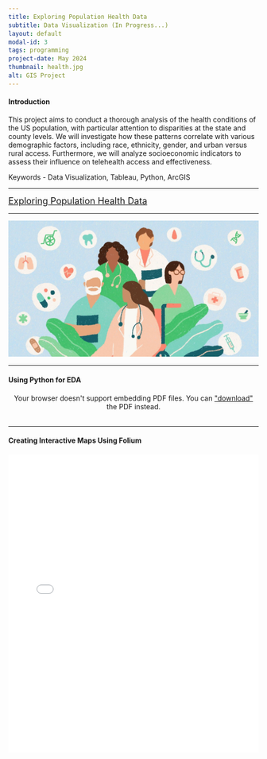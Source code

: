 ```yaml
---
title: Exploring Population Health Data
subtitle: Data Visualization (In Progress...)
layout: default
modal-id: 3
tags: programming
project-date: May 2024
thumbnail: health.jpg
alt: GIS Project
---
```


<html>
<head>
    <meta name="viewport" content="width=device-width, initial-scale=1.0">
    <style>
        /* Style for the PDF container */
        .pdf-container {
            overflow-y: auto;
            max-height: 500px;
            margin-top: 20px; /* Add margin to separate from the text */
        }
        /* Style for the iframe container */
        .iframe-container {
        width: 100%; /* Adjust as needed */
        max-width: 1000px; /* Adjust as needed */
        margin-top: 20px;
        /* You can set a specific height for the container if needed */
        /* height: 500px; */
        }
        .iframe-container iframe {
        width: 100%; /* Set the iframe width to fill its container */
        height: 600px; /* Set a fixed height for the iframe */
        /* Alternatively, you can set a percentage height as well */
        /* height: 100%; */
        }
    </style>
</head>
<body>
    <h4>Introduction</h4>
    <p>This project aims to conduct a thorough analysis of the health conditions of the US population, with particular attention to disparities at the state and county levels. We will investigate how these patterns correlate with various demographic factors, including race, ethnicity, gender, and urban versus rural access. Furthermore, we will analyze socioeconomic indicators to assess their influence on telehealth access and effectiveness.</p>
    <p>Keywords - Data Visualization, Tableau, Python, ArcGIS</p>
    <hr class="star-primary">
    <a href="https://public.tableau.com/app/profile/yuting.weng/viz/ExploringCDCPopulationHealthDataStateandCounty-levelChoroplethVisualizations/Dashboard1?publish=yes" target="_blank" style="font-size: 18px;">Exploring Population Health Data</a>
    <hr class="star-primary">
    <img src="img/portfolio/health.jpg" class="img-responsive img-centered" alt="Exploring Population Health Data">  
    <br>
    <hr class="star-primary">
    <h4>Using Python for EDA</h4>
    <div class="pdf-container" style="text-align: center;">
        <object data="img/portfolio/EDA.pdf" width="640" height="480" type="application/pdf">
            <!-- Fallback message if the browser doesn't support PDF embedding -->
            Your browser doesn't support embedding PDF files. You can <a href="img/portfolio/EDA.pdf">"download"</a> the PDF instead.
        </object>
    </div>
    <br>
    <hr class="star-primary" style="text-align: center;">
    <h4>Creating Interactive Maps Using Folium</h4>
    <div class="iframe-container">
        <iframe src="img/portfolio/us_map.html" frameborder="0"></iframe>
    </div>
    <br>
</body>
</html>

